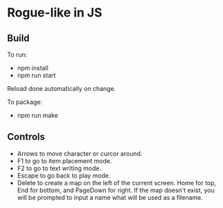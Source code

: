 # Rogue-like in JS

## Build

To run: 
- npm install
- npm run start

Reload done automatically on change.

To package:
- npm run make

## Controls

- Arrows to move character or curcor around.
- F1 to go to item placement mode.
- F2 to go to text writing mode.
- Escape to go back to play mode.
- Delete to create a map on the left of the current screen.
  Home for top, End for bottom, and PageDown for right.
  If the map doesn't exist, you will be prompted to input
  a name what will be used as a filename.
